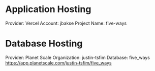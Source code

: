 # Application Hosting

Provider: Vercel
Account: jbakse
Project Name: five-ways

# Database Hosting

Provider: Planet Scale
Organization: justin-tsfim
Database: five_ways
https://app.planetscale.com/justin-tsfim/five_ways
